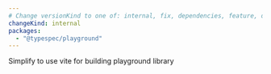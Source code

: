 ```yaml
---
# Change versionKind to one of: internal, fix, dependencies, feature, deprecation, breaking
changeKind: internal
packages:
  - "@typespec/playground"
---
```


Simplify to use vite for building playground library
